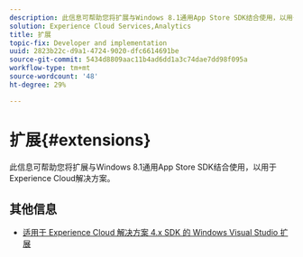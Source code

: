 ```yaml
---
description: 此信息可帮助您将扩展与Windows 8.1通用App Store SDK结合使用，以用于Experience Cloud解决方案。
solution: Experience Cloud Services,Analytics
title: 扩展
topic-fix: Developer and implementation
uuid: 2823b22c-d9a1-4724-9020-dfc6614691be
source-git-commit: 5434d8809aac11b4ad6dd1a3c74dae7dd98f095a
workflow-type: tm+mt
source-wordcount: '48'
ht-degree: 29%

---
```



# 扩展{#extensions}

此信息可帮助您将扩展与Windows 8.1通用App Store SDK结合使用，以用于Experience Cloud解决方案。

## 其他信息

+ [适用于 Experience Cloud 解决方案 4.x SDK 的 Windows Visual Studio 扩展](/help/windows-appstore/extensions/win-vse-4x.md)
